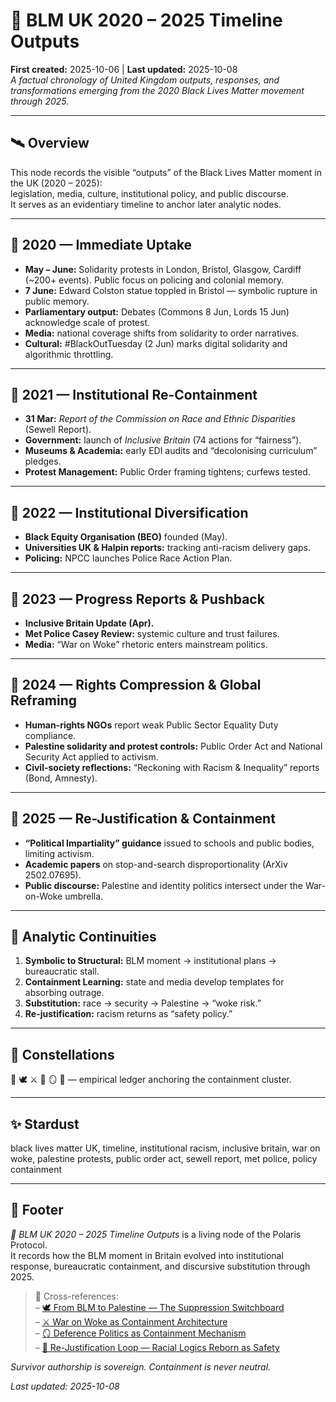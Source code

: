 # 📅 BLM UK 2020 – 2025 Timeline Outputs  
**First created:** 2025-10-06  |  **Last updated:** 2025-10-08  
*A factual chronology of United Kingdom outputs, responses, and transformations emerging from the 2020 Black Lives Matter movement through 2025.*

---

## 🛰️ Overview  

This node records the visible “outputs” of the Black Lives Matter moment in the UK (2020 – 2025):  
legislation, media, culture, institutional policy, and public discourse.  
It serves as an evidentiary timeline to anchor later analytic nodes.

---

## 📅 2020 — Immediate Uptake  

- **May – June:** Solidarity protests in London, Bristol, Glasgow, Cardiff (~200+ events). Public focus on policing and colonial memory.  
- **7 June:** Edward Colston statue toppled in Bristol — symbolic rupture in public memory.  
- **Parliamentary output:** Debates (Commons 8 Jun, Lords 15 Jun) acknowledge scale of protest.  
- **Media:** national coverage shifts from solidarity to order narratives.  
- **Cultural:** #BlackOutTuesday (2 Jun) marks digital solidarity and algorithmic throttling.  

---

## 📅 2021 — Institutional Re-Containment  

- **31 Mar:** *Report of the Commission on Race and Ethnic Disparities* (Sewell Report).  
- **Government:** launch of *Inclusive Britain* (74 actions for “fairness”).  
- **Museums & Academia:** early EDI audits and “decolonising curriculum” pledges.  
- **Protest Management:** Public Order framing tightens; curfews tested.  

---

## 📅 2022 — Institutional Diversification  

- **Black Equity Organisation (BEO)** founded (May).  
- **Universities UK & Halpin reports:** tracking anti-racism delivery gaps.  
- **Policing:** NPCC launches Police Race Action Plan.  

---

## 📅 2023 — Progress Reports & Pushback  

- **Inclusive Britain Update (Apr).**  
- **Met Police Casey Review:** systemic culture and trust failures.  
- **Media:** “War on Woke” rhetoric enters mainstream politics.  

---

## 📅 2024 — Rights Compression & Global Reframing  

- **Human-rights NGOs** report weak Public Sector Equality Duty compliance.  
- **Palestine solidarity and protest controls:** Public Order Act and National Security Act applied to activism.  
- **Civil-society reflections:** “Reckoning with Racism & Inequality” reports (Bond, Amnesty).  

---

## 📅 2025 — Re-Justification & Containment  

- **“Political Impartiality” guidance** issued to schools and public bodies, limiting activism.  
- **Academic papers** on stop-and-search disproportionality (ArXiv 2502.07695).  
- **Public discourse:** Palestine and identity politics intersect under the War-on-Woke umbrella.  

---

## 🧭 Analytic Continuities  

1. **Symbolic to Structural:** BLM moment → institutional plans → bureaucratic stall.  
2. **Containment Learning:** state and media develop templates for absorbing outrage.  
3. **Substitution:** race → security → Palestine → “woke risk.”  
4. **Re-justification:** racism returns as “safety policy.”  

---

## 🌌 Constellations  
📅 🕊️ ⚔️ 🧩 🪞 🧠 — empirical ledger anchoring the containment cluster.  

---

## ✨ Stardust  
black lives matter UK, timeline, institutional racism, inclusive britain, war on woke, palestine protests, public order act, sewell report, met police, policy containment  

---

## 🏮 Footer  

*📅 BLM UK 2020 – 2025 Timeline Outputs* is a living node of the Polaris Protocol.  
It records how the BLM moment in Britain evolved into institutional response, bureaucratic containment, and discursive substitution through 2025.  

> 📡 Cross-references:  
> – [🕊️ From BLM to Palestine — The Suppression Switchboard](./🕊️_from_blm_to_palestine_the_suppression_switchboard.md)  
> – [⚔️ War on Woke as Containment Architecture](./⚔️_war_on_woke_as_containment_architecture.md)  
> – [🪞 Deference Politics as Containment Mechanism](../🧠_HM_Dept_Coercive_Nudges/🪞_deference_politics_as_containment_mechanism.md)  
> – [🧩 Re-Justification Loop — Racial Logics Reborn as Safety](./🧩_rejustification_loop_racial_logics_reborn_as_safety.md)  

*Survivor authorship is sovereign. Containment is never neutral.*  

_Last updated: 2025-10-08_  

